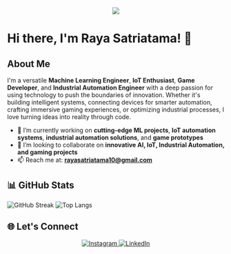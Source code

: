 <h1 align="center">
  <img src="https://readme-typing-svg.herokuapp.com?font=miracode&color=%2336BCF7&center=true&vCenter=true&width=500&lines=Welcome+to+My+GitHub;Machine+Learning+Engineer;IoT+Enthusiast;Game+Developer;Building+the+Future+with+Technology" />
</h1>

# Hi there, I'm Raya Satriatama! 👋

## About Me

I'm a versatile **Machine Learning Engineer**, **IoT Enthusiast**, **Game Developer**, and **Industrial Automation Engineer** with a deep passion for using technology to push the boundaries of innovation. Whether it's building intelligent systems, connecting devices for smarter automation, crafting immersive gaming experiences, or optimizing industrial processes, I love turning ideas into reality through code.

- 🔭 I’m currently working on **cutting-edge ML projects**, **IoT automation systems**, **industrial automation solutions**, and **game prototypes**
- 👯 I’m looking to collaborate on **innovative AI, IoT, Industrial Automation, and gaming projects**
- 📫 Reach me at: **rayasatriatama10@gmail.com**

## 📊 GitHub Stats

![GitHub Streak](https://github-readme-streak-stats.herokuapp.com/?user=rayasatriatama&theme=tokyonight&hide_border=false)
![Top Langs](https://github-readme-stats.vercel.app/api/top-langs/?username=rayasatriatama&theme=tokyonight&hide_border=false&layout=compact)

## 🌐 Let's Connect

<p align='center'>
  <a href="https://www.instagram.com/https://www.instagram.com/rayasatriatama10/" target="_blank">
    <img src="https://img.shields.io/badge/Instagram-E4405F?style=for-the-badge&logo=instagram&logoColor=white" alt="Instagram">
  </a>
  <a href="https://linkedin.com/in/https://www.linkedin.com/in/rayasatriatama/" target="_blank">
    <img src="https://img.shields.io/badge/LinkedIn-0077B5?style=for-the-badge&logo=linkedin&logoColor=white" alt="LinkedIn">
  </a>
</p>
